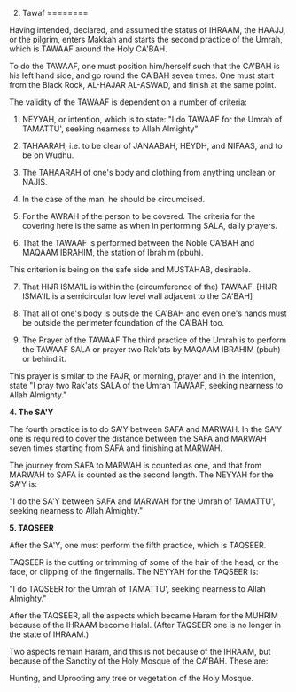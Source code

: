 2. Tawaf
========

Having intended, declared, and assumed the status of IHRAAM, the HAAJJ,
or the pilgrim, enters Makkah and starts the second practice of the
Umrah, which is TAWAAF around the Holy CA'BAH.

To do the TAWAAF, one must position him/herself such that the CA'BAH is
his left hand side, and go round the CA'BAH seven times. One must start
from the Black Rock, AL-HAJAR AL-ASWAD, and finish at the same point.

The validity of the TAWAAF is dependent on a number of criteria:

1. NEYYAH, or intention, which is to state: "I do TAWAAF for the Umrah
of TAMATTU', seeking nearness to Allah Almighty"

2. TAHAARAH, i.e. to be clear of JANAABAH, HEYDH, and NIFAAS, and to be
on Wudhu.

3. The TAHAARAH of one's body and clothing from anything unclean or
NAJIS.

4. In the case of the man, he should be circumcised.

5. For the AWRAH of the person to be covered. The criteria for the
covering here is the same as when in performing SALA, daily prayers.

6. That the TAWAAF is performed between the Noble CA'BAH and MAQAAM
IBRAHIM, the station of Ibrahim (pbuh).

This criterion is being on the safe side and MUSTAHAB, desirable.

7. That HIJR ISMA'IL is within the (circumference of the) TAWAAF. [HIJR
ISMA'IL is a semicircular low level wall adjacent to the CA'BAH]

8. That all of one's body is outside the CA'BAH and even one's hands
must be outside the perimeter foundation of the CA'BAH too.

3. The Prayer of the TAWAAF The third practice of the Umrah is to
perform the TAWAAF SALA or prayer two Rak'ats by MAQAAM IBRAHIM (pbuh)
or behind it.

This prayer is similar to the FAJR, or morning, prayer and in the
intention, state "I pray two Rak'ats SALA of the Umrah TAWAAF, seeking
nearness to Allah Almighty."


**4. The SA'Y**

The fourth practice is to do SA'Y between SAFA and MARWAH. In the SA'Y
one is required to cover the distance between the SAFA and MARWAH seven
times starting from SAFA and finishing at MARWAH.

The journey from SAFA to MARWAH is counted as one, and that from MARWAH
to SAFA is counted as the second length. The NEYYAH for the SA'Y is:

"I do the SA'Y between SAFA and MARWAH for the Umrah of TAMATTU',
seeking nearness to Allah Almighty."

**5. TAQSEER**

After the SA'Y, one must perform the fifth practice, which is
TAQSEER.

TAQSEER is the cutting or trimming of some of the hair of the head, or
the face, or clipping of the fingernails. The NEYYAH for the TAQSEER
is:

"I do TAQSEER for the Umrah of TAMATTU', seeking nearness to Allah
Almighty."

After the TAQSEER, all the aspects which became Haram for the MUHRIM
because of the IHRAAM become Halal. (After TAQSEER one is no longer in
the state of IHRAAM.)

Two aspects remain Haram, and this is not because of the IHRAAM, but
because of the Sanctity of the Holy Mosque of the CA'BAH. These are:

Hunting, and Uprooting any tree or vegetation of the Holy Mosque.


